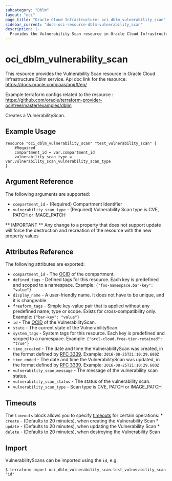 ```yaml
---
subcategory: "Dblm"
layout: "oci"
page_title: "Oracle Cloud Infrastructure: oci_dblm_vulnerability_scan"
sidebar_current: "docs-oci-resource-dblm-vulnerability_scan"
description: |-
  Provides the Vulnerability Scan resource in Oracle Cloud Infrastructure Dblm service
---
```


# oci_dblm_vulnerability_scan
This resource provides the Vulnerability Scan resource in Oracle Cloud Infrastructure Dblm service.
Api doc link for the resource: https://docs.oracle.com/iaas/api/#/en/

Example terraform configs related to the resource : https://github.com/oracle/terraform-provider-oci/tree/master/examples/dblm

Creates a VulnerabilityScan.


## Example Usage

```hcl
resource "oci_dblm_vulnerability_scan" "test_vulnerability_scan" {
	#Required
	compartment_id = var.compartment_id
	vulnerability_scan_type = var.vulnerability_scan_vulnerability_scan_type
}
```

## Argument Reference

The following arguments are supported:

* `compartment_id` - (Required) Compartment Identifier
* `vulnerability_scan_type` - (Required) Vulnerability Scan type is CVE, PATCH or IMAGE_PATCH


** IMPORTANT **
Any change to a property that does not support update will force the destruction and recreation of the resource with the new property values

## Attributes Reference

The following attributes are exported:

* `compartment_id` - The [OCID](https://docs.cloud.oracle.com/iaas/Content/General/Concepts/identifiers.htm) of the compartment.
* `defined_tags` - Defined tags for this resource. Each key is predefined and scoped to a namespace. Example: `{"foo-namespace.bar-key": "value"}` 
* `display_name` - A user-friendly name. It does not have to be unique, and it is changeable.
* `freeform_tags` - Simple key-value pair that is applied without any predefined name, type or scope. Exists for cross-compatibility only. Example: `{"bar-key": "value"}` 
* `id` - The [OCID](https://docs.cloud.oracle.com/iaas/Content/General/Concepts/identifiers.htm) of the VulnerabilityScan.
* `state` - The current state of the VulnerabilityScan.
* `system_tags` - System tags for this resource. Each key is predefined and scoped to a namespace. Example: `{"orcl-cloud.free-tier-retained": "true"}` 
* `time_created` - The date and time the VulnerabilityScan was created, in the format defined by [RFC 3339](https://tools.ietf.org/html/rfc3339).  Example: `2016-08-25T21:10:29.600Z` 
* `time_ended` - The date and time the VulnerabilityScan was updated, in the format defined by [RFC 3339](https://tools.ietf.org/html/rfc3339).  Example: `2016-08-25T21:10:29.600Z` 
* `vulnerability_scan_message` - The message of the vulnerability scan status.
* `vulnerability_scan_status` - The status of the vulnerability scan.
* `vulnerability_scan_type` - Scan type is CVE, PATCH or IMAGE_PATCH

## Timeouts

The `timeouts` block allows you to specify [timeouts](https://registry.terraform.io/providers/oracle/oci/latest/docs/guides/changing_timeouts) for certain operations:
	* `create` - (Defaults to 20 minutes), when creating the Vulnerability Scan
	* `update` - (Defaults to 20 minutes), when updating the Vulnerability Scan
	* `delete` - (Defaults to 20 minutes), when destroying the Vulnerability Scan


## Import

VulnerabilityScans can be imported using the `id`, e.g.

```
$ terraform import oci_dblm_vulnerability_scan.test_vulnerability_scan "id"
```

